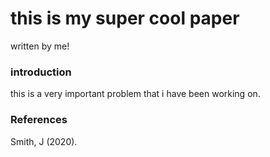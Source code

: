 # this is my super cool paper
written by me! 

### introduction 

this is a very important problem that i have been working on.

### References

Smith, J (2020).

